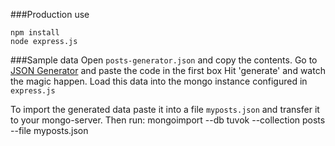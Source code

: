 ###Production use

    npm install
    node express.js

###Sample data
Open `posts-generator.json` and copy the contents.
Go to [JSON Generator](http://www.json-generator.com/) and paste the code in the first box
Hit 'generate' and watch the magic happen.
Load this data into the mongo instance configured in `express.js`

To import the generated data paste it into a file `myposts.json` and transfer it to your mongo-server.
Then run:
    mongoimport --db tuvok --collection posts --file myposts.json

